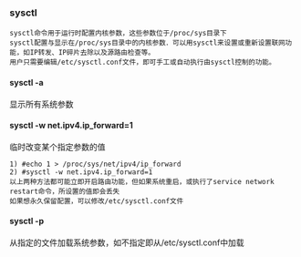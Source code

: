 ### sysctl
```
sysctl命令用于运行时配置内核参数，这些参数位于/proc/sys目录下
sysctl配置与显示在/proc/sys目录中的内核参数．可以用sysctl来设置或重新设置联网功能，如IP转发、IP碎片去除以及源路由检查等。
用户只需要编辑/etc/sysctl.conf文件，即可手工或自动执行由sysctl控制的功能。
```

#### sysctl -a
显示所有系统参数

#### sysctl -w net.ipv4.ip_forward=1
临时改变某个指定参数的值
```
1) #echo 1 > /proc/sys/net/ipv4/ip_forward
2) #sysctl -w net.ipv4.ip_forward=1
以上两种方法都可能立即开启路由功能，但如果系统重启，或执行了service network restart命令，所设置的值即会丢失
如果想永久保留配置，可以修改/etc/sysctl.conf文件
```

#### sysctl -p
从指定的文件加载系统参数，如不指定即从/etc/sysctl.conf中加载

